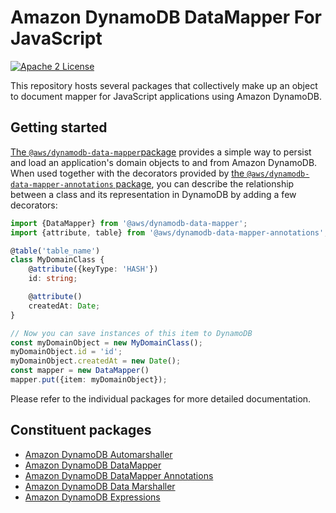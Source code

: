# Amazon DynamoDB DataMapper For JavaScript

[![Apache 2 License](https://img.shields.io/github/license/awslabs/dynamodb-data-mapper-js.svg?style=flat)](http://aws.amazon.com/apache-2-0/)

This repository hosts several packages that collectively make up an object to 
document mapper for JavaScript applications using Amazon DynamoDB.

## Getting started

[The `@aws/dynamodb-data-mapper`package](packages/dynamodb-data-mapper) provides
a simple way to persist and load an application's domain objects to and from
Amazon DynamoDB. When used together with the decorators provided by [the
`@aws/dynamodb-data-mapper-annotations` package](packages/dynamodb-data-mapper-annotations),
you can describe the relationship between a class and its representation in
DynamoDB by adding a few decorators:

```typescript
import {DataMapper} from '@aws/dynamodb-data-mapper';
import {attribute, table} from '@aws/dynamodb-data-mapper-annotations';

@table('table_name')
class MyDomainClass {
    @attribute({keyType: 'HASH'})
    id: string;

    @attribute()
    createdAt: Date;
}

// Now you can save instances of this item to DynamoDB
const myDomainObject = new MyDomainClass();
myDomainObject.id = 'id';
myDomainObject.createdAt = new Date();
const mapper = new DataMapper()
mapper.put({item: myDomainObject});
```

Please refer to the individual packages for more detailed documentation.

## Constituent packages

* [Amazon DynamoDB Automarshaller](packages/dynamodb-auto-marshaller)
* [Amazon DynamoDB DataMapper](packages/dynamodb-data-mapper)
* [Amazon DynamoDB DataMapper Annotations](packages/dynamodb-data-mapper-annotations)
* [Amazon DynamoDB Data Marshaller](packages/dynamodb-data-marshaller)
* [Amazon DynamoDB Expressions](packages/dynamodb-expressions)
